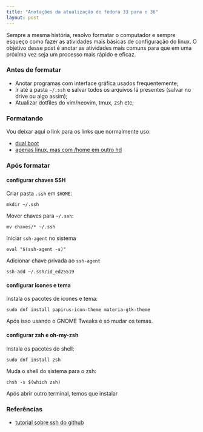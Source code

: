 ```yaml
---
title: "Anotações da atualização do fedora 33 para o 36"
layout: post
---
```


Sempre a mesma história, resolvo formatar o computador e sempre
esqueço como fazer as atividades mais básicas de configuração do
linux. O objetivo desse post é anotar as atividades mais comuns
para que em uma próxima vez seja um processo mais rápido e eficaz.

### Antes de formatar

- Anotar programas com interface gráfica usados frequentemente;
- Ir até a pasta `~/.ssh` e salvar todos os arquivos lá
presentes (salvar no drive ou algo assim);
- Atualizar dotfiles do vim/neovim, tmux, zsh etc;

### Formatando

Vou deixar aqui o link para os links que normalmente uso:

- [dual boot]
- [apenas linux, mas com /home em outro hd]

### Após formatar

#### configurar chaves SSH

Criar pasta `.ssh` em `$HOME`:

```
mkdir ~/.ssh
```

Mover chaves para `~/.ssh`:

```
mv chaves/* ~/.ssh
```

Iniciar `ssh-agent` no sistema

```
eval "$(ssh-agent -s)"
```

Adicionar chave privada ao `ssh-agent`

```
ssh-add ~/.ssh/id_ed25519
```

#### configurar icones e tema

Instala os pacotes de icones e tema:

```
sudo dnf install papirus-icon-theme materia-gtk-theme
```

Após isso usando o GNOME Tweaks é só mudar os temas.

#### configurar zsh e oh-my-zsh

Instala os pacotes do shell:

```
sudo dnf install zsh
```

Muda o shell do sistema para o zsh:

```
chsh -s $(which zsh)
```

Após abrir outro terminal, temos que instalar

### Referências

+ [tutorial sobre ssh do github]

[dual boot]: https://www.youtube.com/watch?v=6D6L9Wml1oY
[apenas linux, mas com /home em outro hd]: https://www.youtube.com/watch?v=DpwANhOJ1Ug 
[tutorial sobre ssh do github]: https://docs.github.com/en/authentication/connecting-to-github-with-ssh/generating-a-new-ssh-key-and-adding-it-to-the-ssh-agent#adding-your-ssh-key-to-the-ssh-agent
